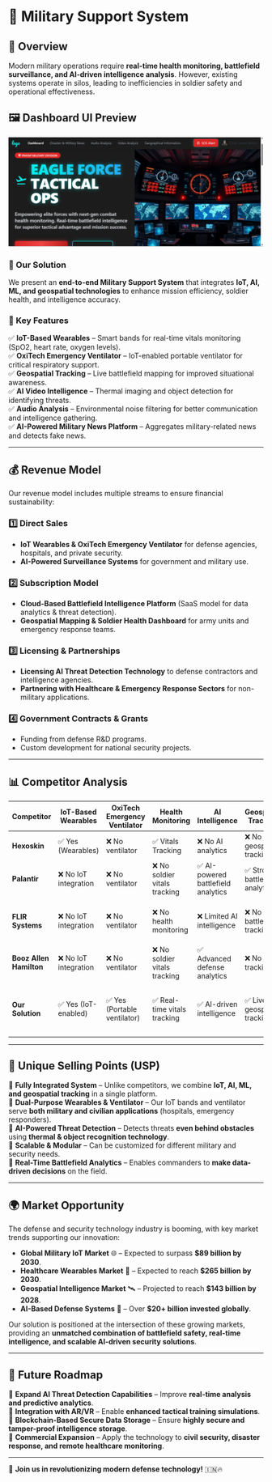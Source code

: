 # **🚀 Military Support System**

## **📌 Overview**
Modern military operations require **real-time health monitoring, battlefield surveillance, and AI-driven intelligence analysis**. However, existing systems operate in silos, leading to inefficiencies in soldier safety and operational effectiveness.

## 🖼️ Dashboard UI Preview  
![Description of Image](./dashboard.png)

### **🎯 Our Solution**
We present an **end-to-end Military Support System** that integrates **IoT, AI, ML, and geospatial technologies** to enhance mission efficiency, soldier health, and intelligence accuracy.

### **🔹 Key Features**
✅ **IoT-Based Wearables** – Smart bands for real-time vitals monitoring (SpO2, heart rate, oxygen levels).  
✅ **OxiTech Emergency Ventilator** – IoT-enabled portable ventilator for critical respiratory support.  
✅ **Geospatial Tracking** – Live battlefield mapping for improved situational awareness.  
✅ **AI Video Intelligence** – Thermal imaging and object detection for identifying threats.  
✅ **Audio Analysis** – Environmental noise filtering for better communication and intelligence gathering.  
✅ **AI-Powered Military News Platform** – Aggregates military-related news and detects fake news.

---

## **💰 Revenue Model**
Our revenue model includes multiple streams to ensure financial sustainability:

### **1️⃣ Direct Sales**
- **IoT Wearables & OxiTech Emergency Ventilator** for defense agencies, hospitals, and private security.
- **AI-Powered Surveillance Systems** for government and military use.

### **2️⃣ Subscription Model**
- **Cloud-Based Battlefield Intelligence Platform** (SaaS model for data analytics & threat detection).
- **Geospatial Mapping & Soldier Health Dashboard** for army units and emergency response teams.

### **3️⃣ Licensing & Partnerships**
- **Licensing AI Threat Detection Technology** to defense contractors and intelligence agencies.
- **Partnering with Healthcare & Emergency Response Sectors** for non-military applications.

### **4️⃣ Government Contracts & Grants**
- Funding from defense R&D programs.
- Custom development for national security projects.

---

## **📊 Competitor Analysis**

| **Competitor**             | **IoT-Based Wearables** | **OxiTech Emergency Ventilator** | **Health Monitoring** | **AI Intelligence** | **Geospatial Tracking** | **Threat Detection** |
|---------------------------|------------------------|--------------------------------|---------------------|--------------------|------------------------|--------------------|
| **Hexoskin**              | ✅ Yes (Wearables) | ❌ No ventilator | ✅ Vitals Tracking | ❌ No AI analytics | ❌ No geospatial tracking | ❌ No threat detection |
| **Palantir**              | ❌ No IoT integration | ❌ No ventilator | ❌ No soldier vitals tracking | ✅ AI-powered battlefield analytics | ✅ Strong battlefield analytics | ❌ No real-time threat detection |
| **FLIR Systems**          | ❌ No IoT integration | ❌ No ventilator | ❌ No health monitoring | ❌ Limited AI intelligence | ❌ No battlefield tracking | ✅ Thermal imaging for threats |
| **Booz Allen Hamilton**   | ❌ No IoT integration | ❌ No ventilator | ❌ No soldier vitals tracking | ✅ Advanced defense analytics | ❌ No live tracking | ❌ No integrated AI threat detection |
| **Our Solution**          | ✅ Yes (IoT-enabled) | ✅ Yes (Portable ventilator) | ✅ Real-time vitals tracking | ✅ AI-driven intelligence | ✅ Live geospatial tracking | ✅ Object & thermal-based threat detection |

---

## **🌟 Unique Selling Points (USP)**

🔹 **Fully Integrated System** – Unlike competitors, we combine **IoT, AI, ML, and geospatial tracking** in a single platform.  
🔹 **Dual-Purpose Wearables & Ventilator** – Our IoT bands and ventilator serve **both military and civilian applications** (hospitals, emergency responders).  
🔹 **AI-Powered Threat Detection** – Detects threats **even behind obstacles** using **thermal & object recognition technology**.  
🔹 **Scalable & Modular** – Can be customized for different military and security needs.  
🔹 **Real-Time Battlefield Analytics** – Enables commanders to **make data-driven decisions** on the field.  

---

## **🌍 Market Opportunity**

The defense and security technology industry is booming, with key market trends supporting our innovation:

- **Global Military IoT Market** 🌐 – Expected to surpass **$89 billion by 2030**.
- **Healthcare Wearables Market** 🏥 – Expected to reach **$265 billion by 2030**.
- **Geospatial Intelligence Market** 🛰️ – Projected to reach **$143 billion by 2028**.
- **AI-Based Defense Systems** 🤖 – Over **$20+ billion invested globally**.

Our solution is positioned at the intersection of these growing markets, providing an **unmatched combination of battlefield safety, real-time intelligence, and scalable AI-driven security solutions**.

---

## **🚀 Future Roadmap**
📌 **Expand AI Threat Detection Capabilities** – Improve **real-time analysis and predictive analytics**.  
📌 **Integration with AR/VR** – Enable **enhanced tactical training simulations**.  
📌 **Blockchain-Based Secure Data Storage** – Ensure **highly secure and tamper-proof intelligence storage**.  
📌 **Commercial Expansion** – Apply the technology to **civil security, disaster response, and remote healthcare monitoring**.  

---


📢 **Join us in revolutionizing modern defense technology!** 🇮🇳🔥

